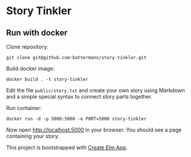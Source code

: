 # Story Tinkler

## Run with docker

Clone repository:

    git clone git@github.com:battermann/story-tinkler.git

Build docker image:

    docker build . -t story-tinkler

Edit the file `public/story.txt` and create your own story using Markdown and a simple special syntax to connect story parts together.

Run container:

    docker run -d -p 5000:5000 -e PORT=5000 story-tinkler

Now open [http://localhost:5000](http://localhost:5000) in your browser. You should see a page containing your story.

This project is bootstrapped with [Create Elm App](https://github.com/halfzebra/create-elm-app).
